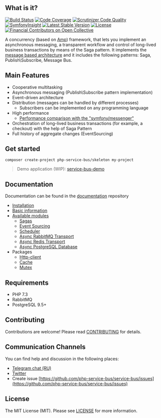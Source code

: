 ## What is it?
[![Build Status](https://travis-ci.org/php-service-bus/service-bus.svg?branch=v4.0)](https://travis-ci.org/php-service-bus/service-bus)
[![Code Coverage](https://scrutinizer-ci.com/g/php-service-bus/service-bus/badges/coverage.png?b=v4.0)](https://scrutinizer-ci.com/g/php-service-bus/service-bus/?branch=v4.0)
[![Scrutinizer Code Quality](https://scrutinizer-ci.com/g/php-service-bus/service-bus/badges/quality-score.png?b=v4.0)](https://scrutinizer-ci.com/g/php-service-bus/service-bus/?branch=v4.0)
[![SymfonyInsight](https://insight.symfony.com/projects/cc0f0f0b-56f1-4ff6-b37d-69ce5db06f32/mini.svg)](https://insight.symfony.com/projects/cc0f0f0b-56f1-4ff6-b37d-69ce5db06f32)
[![Latest Stable Version](https://poser.pugx.org/php-service-bus/service-bus/v/stable)](https://packagist.org/packages/php-service-bus/service-bus)
[![License](https://poser.pugx.org/php-service-bus/service-bus/license)](https://packagist.org/packages/php-service-bus/service-bus)
[![Financial Contributors on Open Collective](https://opencollective.com/php-service-bus/all/badge.svg?label=financial+contributors)](https://opencollective.com/php-service-bus) 

A concurrency (based on [Amp](https://github.com/amphp)) framework, that lets you implement an asynchronous messaging, a transparent workflow and control of long-lived business transactions by means of the Saga pattern. It implements the [message based architecture](https://www.enterpriseintegrationpatterns.com/patterns/messaging/Messaging.html) and it includes the following patterns: Saga, Publish\Subscribe, Message Bus.

## Main Features
 - Сooperative multitasking
 - Asynchronous messaging (Publish\Subscribe pattern implementation)
 - Event-driven architecture
 - Distribution (messages can be handled by different processes)
   - Subscribers can be implemented on any programming language
 - High performance 
   - [Performance comparison with the "symfony/messenger"](https://github.com/php-service-bus/performance-comparison)
 - Orchestration of long-lived business transactions (for example, a checkout) with the help of Saga Pattern
 - Full history of aggregate changes (EventSourcing)

## Get started
```
composer create-project php-service-bus/skeleton my-project
```
> Demo application (WIP): [service-bus-demo](https://github.com/php-service-bus/demo)

## Documentation
Documentation can be found in the [documentation](https://github.com/php-service-bus/documentation) repository

* [Installation](https://github.com/php-service-bus/documentation/blob/master/pages/installation.md)
* [Basic information](https://github.com/php-service-bus/documentation/blob/master/pages/basic_information.md)
* [Available modules](https://github.com/php-service-bus/documentation/blob/master/pages/available_modules.md)
  * [Sagas](https://github.com/php-service-bus/documentation/blob/master/pages/modules/sagas.md)
  * [Event Sourcing](https://github.com/php-service-bus/documentation/blob/master/pages/modules/event_sourcing.md)
  * [Scheduler](https://github.com/php-service-bus/documentation/blob/master/pages/modules/scheduler.md)
  * [Async RabbitMQ Transport](https://github.com/php-service-bus/documentation/blob/master/pages/modules/transport_phpinnacle.md)
  * [Async Redis Transport](https://github.com/php-service-bus/documentation/blob/master/pages/modules/redis_transport.md)
  * [Async PostgreSQL Database](https://github.com/php-service-bus/documentation/blob/master/pages/modules/storage_amp_sql.md)
* Packages
  * [Http-client](https://github.com/php-service-bus/documentation/blob/master/pages/packages/http_client.md)
  * [Cache](https://github.com/php-service-bus/documentation/blob/master/pages/packages/cache.md)
  * [Mutex](https://github.com/php-service-bus/documentation/blob/master/pages/packages/mutex.md)

## Requirements
  - PHP 7.3
  - RabbitMQ
  - PostgreSQL 9.5+

## Contributing
Contributions are welcome! Please read [CONTRIBUTING](CONTRIBUTING.md) for details.

## Communication Channels
You can find help and discussion in the following places:
* [Telegram chat (RU)](https://t.me/php_service_bus)
* [Twitter](https://twitter.com/mmasiukevich)
* Create issue [https://github.com/php-service-bus/service-bus/issues](https://github.com/php-service-bus/service-bus/issues)

## License

The MIT License (MIT). Please see [LICENSE](LICENSE.md) for more information.
